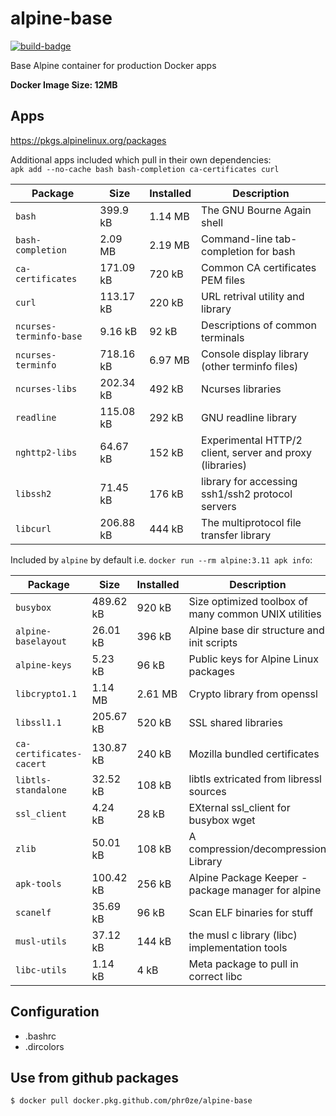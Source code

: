 alpine-base
====================================================================================================
[![build-badge](https://github.com/phR0ze/alpine-base/workflows/.github/workflows/build.yaml/badge.svg)](https://github.com/phR0ze/alpine-base/actions)

Base Alpine container for production Docker apps

**Docker Image Size: 12MB**

## Apps
https://pkgs.alpinelinux.org/packages

Additional apps included which pull in their own dependencies:  
`apk add --no-cache bash bash-completion ca-certificates curl`

| Package                   | Size      | Installed | Description
| ------------------------- | --------- | --------- | ------------------------------------------
| `bash`                    | 399.9 kB  | 1.14 MB   | The GNU Bourne Again shell
| `bash-completion`         | 2.09 MB   | 2.19 MB   | Command-line tab-completion for bash
| `ca-certificates`         | 171.09 kB | 720 kB    | Common CA certificates PEM files
| `curl`                    | 113.17 kB | 220 kB    | URL retrival utility and library
| `ncurses-terminfo-base`   | 9.16 kB   | 92 kB     | Descriptions of common terminals
| `ncurses-terminfo`        | 718.16 kB | 6.97 MB   | Console display library (other terminfo files)
| `ncurses-libs`            | 202.34 kB | 492 kB    | Ncurses libraries
| `readline`                | 115.08 kB | 292 kB    | GNU readline library
| `nghttp2-libs`            | 64.67 kB  | 152 kB    | Experimental HTTP/2 client, server and proxy (libraries)
| `libssh2`                 | 71.45 kB  | 176 kB    | library for accessing ssh1/ssh2 protocol servers
| `libcurl`                 | 206.88 kB | 444 kB    | The multiprotocol file transfer library

Included by `alpine` by default i.e. `docker run --rm alpine:3.11 apk info`:

| Package                   | Size      | Installed | Description
| ------------------------- | --------- | --------- | ------------------------------------------
| `busybox`                 | 489.62 kB | 920 kB    | Size optimized toolbox of many common UNIX utilities
| `alpine-baselayout`       | 26.01 kB  | 396 kB    | Alpine base dir structure and init scripts
| `alpine-keys`             | 5.23 kB   | 96 kB     | Public keys for Alpine Linux packages
| `libcrypto1.1`            | 1.14 MB   | 2.61 MB   | Crypto library from openssl
| `libssl1.1`               | 205.67 kB | 520 kB    | SSL shared libraries
| `ca-certificates-cacert`  | 130.87 kB | 240 kB    | Mozilla bundled certificates
| `libtls-standalone`       | 32.52 kB  | 108 kB    | libtls extricated from libressl sources
| `ssl_client`              | 4.24 kB   | 28 kB     | EXternal ssl_client for busybox wget
| `zlib`                    | 50.01 kB  | 108 kB    | A compression/decompression Library
| `apk-tools`               | 100.42 kB | 256 kB    | Alpine Package Keeper - package manager for alpine
| `scanelf`                 | 35.69 kB  | 96 kB     | Scan ELF binaries for stuff
| `musl-utils`              | 37.12 kB  | 144 kB    | the musl c library (libc) implementation tools
| `libc-utils`              | 1.14 kB   | 4 kB      | Meta package to pull in correct libc

## Configuration
* .bashrc
* .dircolors

## Use from github packages
```bash
$ docker pull docker.pkg.github.com/phr0ze/alpine-base
```
